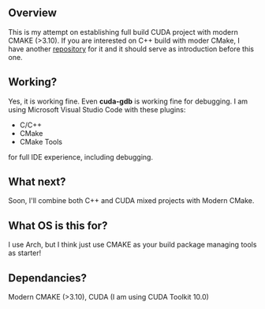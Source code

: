 ## Overview

This is my attempt on establishing full build CUDA project with modern CMAKE (>3.10). If you are interested on C++ build with moder CMake, I have another [repository](https://github.com/yanuartadityan/cxx-tutorial) for it and it should serve as introduction before this one. 

## Working?

Yes, it is working fine. Even **cuda-gdb** is working fine for debugging. I am using Microsoft Visual Studio Code with these plugins:

* C/C++
* CMake
* CMake Tools

for full IDE experience, including debugging.

## What next?

Soon, I'll combine both C++ and CUDA mixed projects with Modern CMake.

## What OS is this for?

I use Arch, but I think just use CMAKE as your build package managing tools as starter!

## Dependancies?

Modern CMAKE (>3.10), CUDA (I am using CUDA Toolkit 10.0)
